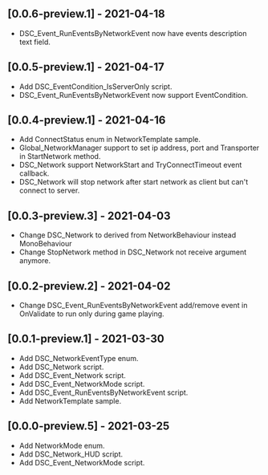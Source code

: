 ## [0.0.6-preview.1] - 2021-04-18
- DSC_Event_RunEventsByNetworkEvent now have events description text field.

## [0.0.5-preview.1] - 2021-04-17
- Add DSC_EventCondition_IsServerOnly script.
- DSC_Event_RunEventsByNetworkEvent now support EventCondition.

## [0.0.4-preview.1] - 2021-04-16
- Add ConnectStatus enum in NetworkTemplate sample.
- Global_NetworkManager support to set ip address, port and Transporter in StartNetwork method.
- DSC_Network support NetworkStart and TryConnectTimeout event callback.
- DSC_Network will stop network after start network as client but can't connect to server.

## [0.0.3-preview.3] - 2021-04-03
- Change DSC_Network to derived from NetworkBehaviour instead MonoBehaviour
- Change StopNetwork method in DSC_Network not receive argument anymore.

## [0.0.2-preview.2] - 2021-04-02
- Change DSC_Event_RunEventsByNetworkEvent add/remove event in OnValidate to run only during game playing.

## [0.0.1-preview.1] - 2021-03-30
- Add DSC_NetworkEventType enum.
- Add DSC_Network script.
- Add DSC_Event_Network script.
- Add DSC_Event_NetworkMode script.
- Add DSC_Event_RunEventsByNetworkEvent script.
- Add NetworkTemplate sample.

## [0.0.0-preview.5] - 2021-03-25
- Add NetworkMode enum.
- Add DSC_Network_HUD script.
- Add DSC_Event_NetworkMode script.